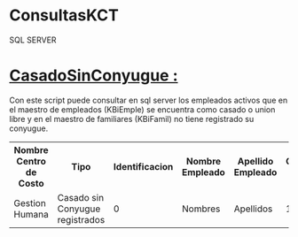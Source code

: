 ﻿# ConsultasKCT



SQL SERVER

<a href="https://github.com/alejozepol/ConsultasKtc/blob/master/SQL/CasadoSinConyugue.sql)"><H1>CasadoSinConyugue :</H1></a> Con este script puede consultar en sql server los empleados activos que en el maestro de empleados (KBiEmple) 
se encuentra como casado o union libre y en el maestro de familiares (KBiFamil) no tiene registrado su conyugue.

<table style="width:100%">
  <tr>
    <th>Nombre Centro de Costo</th>
    <th>Tipo</th> 
    <th>Identificacion</th>
    <th>Nombre Empleado</th>
    <th>Apellido Empleado</th>
    <th>Codigo Cargo</th>
    <th>Nombre Cargo</th>
  </tr>
  <tr>
    <td>Gestion Humana</td>
    <td>Casado sin Conyugue registrados</td> 
    <td>0</td>
    <td>Nombres</td>
    <td>Apellidos</td>
    <td>123</td>
    <td>Cargo</td>
  </tr>
</table>